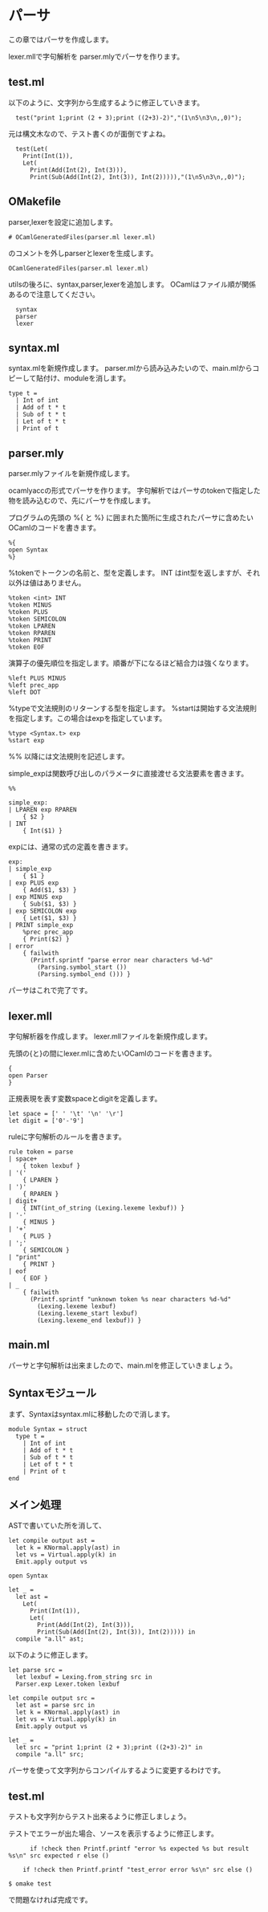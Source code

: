 # パーサ

この章ではパーサを作成します。

lexer.mllで字句解析を
parser.mlyでパーサを作ります。

## test.ml

以下のように、文字列から生成するように修正していきます。

```
  test("print 1;print (2 + 3);print ((2+3)-2)","(1\n5\n3\n,,0)");
```

元は構文木なので、テスト書くのが面倒ですよね。

```
  test(Let(
    Print(Int(1)),
    Let(
      Print(Add(Int(2), Int(3))),
      Print(Sub(Add(Int(2), Int(3)), Int(2))))),"(1\n5\n3\n,,0)");
```

## OMakefile

parser,lexerを設定に追加します。

```
# OCamlGeneratedFiles(parser.ml lexer.ml)
```

のコメントを外しparserとlexerを生成します。

```
OCamlGeneratedFiles(parser.ml lexer.ml)
```

utilsの後ろに、syntax,parser,lexerを追加します。
OCamlはファイル順が関係あるので注意してください。

```
  syntax
  parser
  lexer
```

## syntax.ml

syntax.mlを新規作成します。
parser.mlから読み込みたいので、main.mlからコピーして貼付け、moduleを消します。

```
type t =
  | Int of int
  | Add of t * t
  | Sub of t * t
  | Let of t * t
  | Print of t
```

## parser.mly

parser.mlyファイルを新規作成します。

ocamlyaccの形式でパーサを作ります。
字句解析ではパーサのtokenで指定した物を読み込むので、先にパーサを作成します。


プログラムの先頭の %{ と %} に囲まれた箇所に生成されたパーサに含めたいOCamlのコードを書きます。

```
%{
open Syntax
%}
```

%tokenでトークンの名前と、型を定義します。 <int> INT はint型を返しますが、それ以外は値はありません。

```
%token <int> INT
%token MINUS
%token PLUS
%token SEMICOLON
%token LPAREN
%token RPAREN
%token PRINT
%token EOF
```

演算子の優先順位を指定します。順番が下になるほど結合力は強くなります。

```
%left PLUS MINUS
%left prec_app
%left DOT
```

%typeで文法規則のリターンする型を指定します。
%startは開始する文法規則を指定します。この場合はexpを指定しています。

```
%type <Syntax.t> exp
%start exp
```

%% 以降には文法規則を記述します。

simple_expは関数呼び出しのパラメータに直接渡せる文法要素を書きます。

```
%%

simple_exp:
| LPAREN exp RPAREN
    { $2 }
| INT
    { Int($1) }
```

expには、通常の式の定義を書きます。

```
exp:
| simple_exp
    { $1 }
| exp PLUS exp
    { Add($1, $3) }
| exp MINUS exp
    { Sub($1, $3) }
| exp SEMICOLON exp
    { Let($1, $3) }
| PRINT simple_exp
    %prec prec_app
    { Print($2) }
| error
    { failwith
      (Printf.sprintf "parse error near characters %d-%d"
        (Parsing.symbol_start ())
        (Parsing.symbol_end ())) }
```

パーサはこれで完了です。

## lexer.mll

字句解析器を作成します。
lexer.mllファイルを新規作成します。


先頭の{と}の間にlexer.mlに含めたいOCamlのコードを書きます。

```
{
open Parser
}

```

正規表現を表す変数spaceとdigitを定義します。

```
let space = [' ' '\t' '\n' '\r']
let digit = ['0'-'9']

```

ruleに字句解析のルールを書きます。

```
rule token = parse
| space+
    { token lexbuf }
| '('
    { LPAREN }
| ')'
    { RPAREN }
| digit+
    { INT(int_of_string (Lexing.lexeme lexbuf)) }
| '-'
    { MINUS }
| '+'
    { PLUS }
| ';'
    { SEMICOLON }
| "print"
    { PRINT }
| eof
    { EOF }
| _
    { failwith
      (Printf.sprintf "unknown token %s near characters %d-%d"
        (Lexing.lexeme lexbuf)
        (Lexing.lexeme_start lexbuf)
        (Lexing.lexeme_end lexbuf)) }
```

## main.ml

パーサと字句解析は出来ましたので、main.mlを修正していきましょう。

## Syntaxモジュール

まず、Syntaxはsyntax.mlに移動したので消します。

```
module Syntax = struct
  type t =
    | Int of int
    | Add of t * t
    | Sub of t * t
    | Let of t * t
    | Print of t
end
```

## メイン処理

ASTで書いていた所を消して、

```
let compile output ast =
  let k = KNormal.apply(ast) in
  let vs = Virtual.apply(k) in
  Emit.apply output vs

open Syntax

let _ =
  let ast =
    Let(
      Print(Int(1)),
      Let(
        Print(Add(Int(2), Int(3))),
        Print(Sub(Add(Int(2), Int(3)), Int(2))))) in
  compile "a.ll" ast;
```

以下のように修正します。

```
let parse src =
  let lexbuf = Lexing.from_string src in
  Parser.exp Lexer.token lexbuf

let compile output src =
  let ast = parse src in
  let k = KNormal.apply(ast) in
  let vs = Virtual.apply(k) in
  Emit.apply output vs

let _ =
  let src = "print 1;print (2 + 3);print ((2+3)-2)" in
  compile "a.ll" src;
```

パーサを使って文字列からコンパイルするように変更するわけです。

## test.ml

テストも文字列からテスト出来るように修正しましょう。

テストでエラーが出た場合、ソースを表示するように修正します。

```
      if !check then Printf.printf "error %s expected %s but result %s\n" src expected r else ()
```

```
    if !check then Printf.printf "test_error error %s\n" src else ()
```

```
$ omake test
```

で問題なければ完成です。
